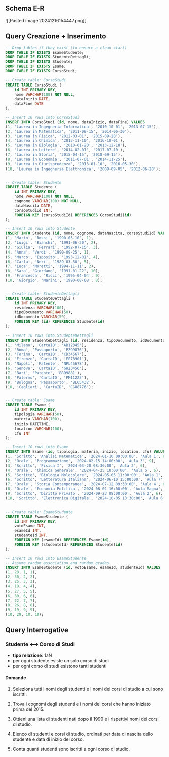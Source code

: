 ## Schema E-R
![[Pasted image 20241216154447.png]]

## Query Creazione + Inserimento
```sql
-- Drop tables if they exist (to ensure a clean start)
DROP TABLE IF EXISTS EsameStudente;
DROP TABLE IF EXISTS StudenteDettagli;
DROP TABLE IF EXISTS Studente;
DROP TABLE IF EXISTS Esame;
DROP TABLE IF EXISTS CorsoStudi;

-- Create table: CorsoStudi
CREATE TABLE CorsoStudi (
    id INT PRIMARY KEY,
    nome VARCHAR(100) NOT NULL,
    dataInizio DATE,
    dataFine DATE
);

-- Insert 10 rows into CorsoStudi
INSERT INTO CorsoStudi (id, nome, dataInizio, dataFine) VALUES 
(1, 'Laurea in Ingegneria Informatica', '2010-10-01', '2013-07-15'),
(2, 'Laurea in Matematica', '2011-09-15', '2014-06-30'),
(3, 'Laurea in Fisica', '2012-03-01', '2015-09-20'),
(4, 'Laurea in Chimica', '2013-11-10', '2016-10-01'),
(5, 'Laurea in Biologia', '2010-01-20', '2013-12-10'),
(6, 'Laurea in Lettere', '2014-02-01', '2017-07-10'),
(7, 'Laurea in Storia', '2015-04-15', '2018-09-15'),
(8, 'Laurea in Economia', '2011-07-01', '2014-11-25'),
(9, 'Laurea in Giurisprudenza', '2013-01-10', '2016-05-30'),
(10, 'Laurea in Ingegneria Elettronica', '2009-09-05', '2012-06-20');


-- Create table: Studente
CREATE TABLE Studente (
    id INT PRIMARY KEY,
    nome VARCHAR(100) NOT NULL,
    cognome VARCHAR(100) NOT NULL,
    dataNascita DATE,
    corsoStudiId INT,
    FOREIGN KEY (corsoStudiId) REFERENCES CorsoStudi(id)
);

-- Insert 10 rows into Studente
INSERT INTO Studente (id, nome, cognome, dataNascita, corsoStudiId) VALUES
(1, 'Mario', 'Rossi', '1990-05-10', 1),
(2, 'Luigi', 'Bianchi', '1991-06-20', 2),
(3, 'Giulia', 'Ferrari', '1992-07-15', 3),
(4, 'Anna', 'Verdi', '1990-09-25', 1),
(5, 'Marco', 'Esposito', '1993-12-01', 4),
(6, 'Carla', 'Neri', '1989-03-30', 5),
(7, 'Luca', 'Moretti', '1994-11-11', 2),
(8, 'Sara', 'Giordano', '1991-01-22', 10),
(9, 'Francesca', 'Ricci', '1995-04-04', 9),
(10, 'Giorgio', 'Marini', '1990-08-08', 8);


-- Create table: StudenteDettagli
CREATE TABLE StudenteDettagli (
    id INT PRIMARY KEY,
    residenza VARCHAR(100),
    tipoDocumento VARCHAR(50),
    idDocumento VARCHAR(50),
    FOREIGN KEY (id) REFERENCES Studente(id)
);

-- Insert 10 rows into StudenteDettagli
INSERT INTO StudenteDettagli (id, residenza, tipoDocumento, idDocumento) VALUES
(1, 'Milano', 'CartaID', 'AB12345'),
(2, 'Roma', 'Passaporto', 'PZ99876'),
(3, 'Torino', 'CartaID', 'CD34567'),
(4, 'Firenze', 'CartaID', 'EF78901'),
(5, 'Napoli', 'Patente', 'NPL45678'),
(6, 'Genova', 'CartaID', 'GH23456'),
(7, 'Bari', 'Patente', 'BR99881'),
(8, 'Palermo', 'CartaID', 'PM11223'),
(9, 'Bologna', 'Passaporto', 'BL65432'),
(10, 'Cagliari', 'CartaID', 'CG88776');


-- Create table: Esame
CREATE TABLE Esame (
    id INT PRIMARY KEY,
    tipologia VARCHAR(50),
    materia VARCHAR(100),
    inizio DATETIME,
    location VARCHAR(100),
    cfu INT
);

-- Insert 10 rows into Esame
INSERT INTO Esame (id, tipologia, materia, inizio, location, cfu) VALUES
(1, 'Scritto', 'Analisi Matematica', '2024-01-10 09:00:00', 'Aula 1', 6),
(2, 'Orale', 'Programmazione', '2024-02-15 14:00:00', 'Aula 3', 9),
(3, 'Scritto', 'Fisica I', '2024-03-20 08:30:00', 'Aula 2', 6),
(4, 'Orale', 'Chimica Generale', '2024-04-25 10:00:00', 'Aula 5', 6),
(5, 'Scritto', 'Biologia Molecolare', '2024-05-05 11:00:00', 'Aula 1', 6),
(6, 'Scritto', 'Letteratura Italiana', '2024-06-10 15:00:00', 'Aula 7', 3),
(7, 'Orale', 'Storia Contemporanea', '2024-07-12 09:30:00', 'Aula 4', 6),
(8, 'Orale', 'Economia Politica', '2024-08-02 16:00:00', 'Aula Magna', 9),
(9, 'Scritto', 'Diritto Privato', '2024-09-23 08:00:00', 'Aula 2', 6),
(10, 'Scritto', 'Elettronica Digitale', '2024-10-05 13:30:00', 'Aula 6', 9);


-- Create table: EsameStudente
CREATE TABLE EsameStudente (
    id INT PRIMARY KEY,
    votoEsame INT,
    esameId INT,
    studenteId INT,
    FOREIGN KEY (esameId) REFERENCES Esame(id),
    FOREIGN KEY (studenteId) REFERENCES Studente(id)
);

-- Insert 10 rows into EsameStudente
-- Assume random association and random grades
INSERT INTO EsameStudente (id, votoEsame, esameId, studenteId) VALUES
(1, 28, 1, 1),
(2, 30, 2, 2),
(3, 25, 3, 3),
(4, 18, 4, 4),
(5, 27, 5, 5),
(6, 30, 6, 6),
(7, 22, 7, 7),
(8, 26, 8, 8),
(9, 19, 9, 9),
(10, 29, 10, 10);

```
## Query Interrogative
### Studente <--> Corso di Studi
- **tipo relazione**: 1aN
- per ogni studente esiste un solo corso di studi
- per ogni corso di studi esistono tanti studenti

#### Domande
1. Seleziona tutti i nomi degli studenti e i nomi dei corsi di studio a cui sono iscritti.

2. Trova i cognomi degli studenti e i nomi dei corsi che hanno iniziato prima del 2015.

3. Ottieni una lista di studenti nati dopo il 1990 e i rispettivi nomi dei corsi di studio.

4. Elenco di studenti e corsi di studio, ordinati per data di nascita dello studente e data di inizio del corso.

5. Conta quanti studenti sono iscritti a ogni corso di studio.
